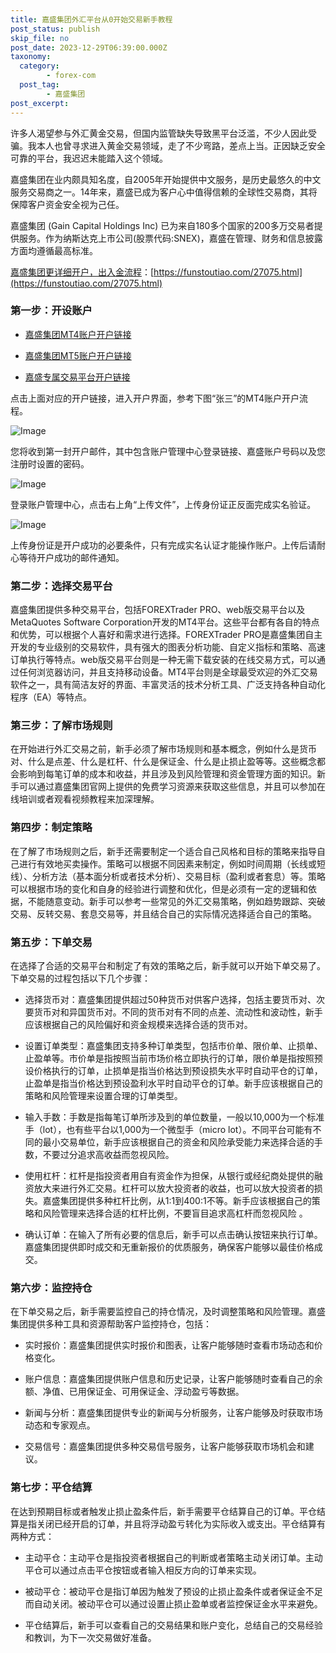 ```yaml
---
title: 嘉盛集团外汇平台从0开始交易新手教程
post_status: publish
skip_file: no
post_date: 2023-12-29T06:39:00.000Z
taxonomy:
  category:
        - forex-com
  post_tag:
        - 嘉盛集团
post_excerpt: 
---
```

许多人渴望参与外汇黄金交易，但国内监管缺失导致黑平台泛滥，不少人因此受骗。我本人也曾寻求进入黄金交易领域，走了不少弯路，差点上当。正因缺乏安全可靠的平台，我迟迟未能踏入这个领域。

嘉盛集团在业内颇具知名度，自2005年开始提供中文服务，是历史最悠久的中文服务交易商之一。14年来，嘉盛已成为客户心中值得信赖的全球性交易商，其将保障客户资金安全视为己任。

嘉盛集团 (Gain Capital Holdings Inc) 已为来自180多个国家的200多万交易者提供服务。作为纳斯达克上市公司(股票代码:SNEX)，嘉盛在管理、财务和信息披露方面均遵循最高标准。

[嘉盛集团更详细开户，出入金流程](https://funstoutiao.com/27075.html)：[https://funstoutiao.com/27075.html](https://funstoutiao.com/27075.html)

### 第一步：开设账户

* [嘉盛集团MT4账户开户链接](https://s.ssgg.net/jsmt4)

* [嘉盛集团MT5账户开户链接](https://s.ssgg.net/jsmt5)

* [嘉盛专属交易平台开户链接](https://s.ssgg.net/js)

点击上面对应的开户链接，进入开户界面，参考下图“张三”的MT4账户开户流程。

![Image](https://prod-files-secure.s3.us-west-2.amazonaws.com/39ed1227-6d7d-4570-be36-9ccd4a2c4241/7a167aea-686b-400d-af59-4e18eb607a40/640.png?X-Amz-Algorithm=AWS4-HMAC-SHA256&X-Amz-Content-Sha256=UNSIGNED-PAYLOAD&X-Amz-Credential=ASIAZI2LB466YDLWGBMA%2F20250615%2Fus-west-2%2Fs3%2Faws4_request&X-Amz-Date=20250615T101308Z&X-Amz-Expires=3600&X-Amz-Security-Token=IQoJb3JpZ2luX2VjEFgaCXVzLXdlc3QtMiJHMEUCIQDXwE%2Fw8iw3ZdfpMHJ7ABonTTQhjxovjf2TfBQaijrdpgIgaxRu1WqxxbCV1lY%2FnMppeCIkLIFwr9VlwykteTqYv34q%2FwMIQRAAGgw2Mzc0MjMxODM4MDUiDPABgQbAgsZ8QwJZKircA5p9cMfppIApiH2kG26y7MYnlNSIK90u0eMwahEPJTZ6Wa0is%2Fdv9P14a13jAynnOFK%2FLkkoG2jn0gMogUaeRUQQWLhhG23plyRKfXpd02ajRissfDKR2K%2B1%2Bg5qhIxQv8h%2BK2nsdjLLqOBkfxO%2BjJ8lSTbY0ycJAKmwCwM3Uvnv8CTuR6wP9pXMfZGtc3kCQ5Peni0EVoPoNFUF18Ofe6cTMKXnsKzvv%2FDKhEuyRWK89u1hAvrP5VR7v6X0G59ZlASv6IeAMz0kNY8QA76QsREXUUTYeJbp87zoShh9F9j%2FonlYzHH%2FhZPL5yFkkITYSK4HQsSmkZvs238RTMEd0sfSq7%2F5KihbJz34JNcZqTjQ2f3Zxqrf7x7qT7QG8joKqLNwTWvU8FMs5yMSiN3MUn%2BRBA0Qw0UKNXizpjvhtoXhmlvIWfpVOP0p%2F8VbJnaENh%2B60FBjl6YrqNnf%2F5Pq6VdOLt1FWYGdUIjgm6Z9A%2BGtPgQ3NwVpf8hyiQ%2F%2BJxPhmDIycOjgJAoRFBtZ0vHrZ2nLKxfWRxYhyjd908%2BByDFpUgBmcL%2FvDRZFtgOHI7x8gd%2FSGAH1t1fz%2BB%2BHpoGWtT9pk9zi%2F5J2hegdF7NSTCumNG0wNDkSH1VROqUnMP7qucIGOqUBQMKWQyYhU4O5Cb1wz0O%2B87CDsX%2FXzPik0HgYsVkDGejIoj4AITDSLcZ9lErk796yh9hddYeEHEm3MoPwqsnrmuViXt01k2RXlFHWZj7Pvi5PjvJxmpyf3jgju%2BNgSW8KQe7mNVWyckfKm2AjqUNKSzTwNeSQq4ORTpDHcIoumYhXbyAGWTgzZXaM4vEt2o1TG%2FO80MNNFVBAfFMpmKixdmkWVo1C&X-Amz-Signature=e79f9a020187adb4d3c67ea8866a9a9f652df4638e18ca778c41a60a6abd672a&X-Amz-SignedHeaders=host&x-amz-checksum-mode=ENABLED&x-id=GetObject)

您将收到第一封开户邮件，其中包含账户管理中心登录链接、嘉盛账户号码以及您注册时设置的密码。

![Image](https://prod-files-secure.s3.us-west-2.amazonaws.com/39ed1227-6d7d-4570-be36-9ccd4a2c4241/eaa1c6b3-2877-4284-a0e1-530e222c27fb/image.png?X-Amz-Algorithm=AWS4-HMAC-SHA256&X-Amz-Content-Sha256=UNSIGNED-PAYLOAD&X-Amz-Credential=ASIAZI2LB466YDLWGBMA%2F20250615%2Fus-west-2%2Fs3%2Faws4_request&X-Amz-Date=20250615T101308Z&X-Amz-Expires=3600&X-Amz-Security-Token=IQoJb3JpZ2luX2VjEFgaCXVzLXdlc3QtMiJHMEUCIQDXwE%2Fw8iw3ZdfpMHJ7ABonTTQhjxovjf2TfBQaijrdpgIgaxRu1WqxxbCV1lY%2FnMppeCIkLIFwr9VlwykteTqYv34q%2FwMIQRAAGgw2Mzc0MjMxODM4MDUiDPABgQbAgsZ8QwJZKircA5p9cMfppIApiH2kG26y7MYnlNSIK90u0eMwahEPJTZ6Wa0is%2Fdv9P14a13jAynnOFK%2FLkkoG2jn0gMogUaeRUQQWLhhG23plyRKfXpd02ajRissfDKR2K%2B1%2Bg5qhIxQv8h%2BK2nsdjLLqOBkfxO%2BjJ8lSTbY0ycJAKmwCwM3Uvnv8CTuR6wP9pXMfZGtc3kCQ5Peni0EVoPoNFUF18Ofe6cTMKXnsKzvv%2FDKhEuyRWK89u1hAvrP5VR7v6X0G59ZlASv6IeAMz0kNY8QA76QsREXUUTYeJbp87zoShh9F9j%2FonlYzHH%2FhZPL5yFkkITYSK4HQsSmkZvs238RTMEd0sfSq7%2F5KihbJz34JNcZqTjQ2f3Zxqrf7x7qT7QG8joKqLNwTWvU8FMs5yMSiN3MUn%2BRBA0Qw0UKNXizpjvhtoXhmlvIWfpVOP0p%2F8VbJnaENh%2B60FBjl6YrqNnf%2F5Pq6VdOLt1FWYGdUIjgm6Z9A%2BGtPgQ3NwVpf8hyiQ%2F%2BJxPhmDIycOjgJAoRFBtZ0vHrZ2nLKxfWRxYhyjd908%2BByDFpUgBmcL%2FvDRZFtgOHI7x8gd%2FSGAH1t1fz%2BB%2BHpoGWtT9pk9zi%2F5J2hegdF7NSTCumNG0wNDkSH1VROqUnMP7qucIGOqUBQMKWQyYhU4O5Cb1wz0O%2B87CDsX%2FXzPik0HgYsVkDGejIoj4AITDSLcZ9lErk796yh9hddYeEHEm3MoPwqsnrmuViXt01k2RXlFHWZj7Pvi5PjvJxmpyf3jgju%2BNgSW8KQe7mNVWyckfKm2AjqUNKSzTwNeSQq4ORTpDHcIoumYhXbyAGWTgzZXaM4vEt2o1TG%2FO80MNNFVBAfFMpmKixdmkWVo1C&X-Amz-Signature=b36e80b7f0d14d4014ef3655f939883989a1da86108c7ec39b46d389ddeea080&X-Amz-SignedHeaders=host&x-amz-checksum-mode=ENABLED&x-id=GetObject)

登录账户管理中心，点击右上角“上传文件”，上传身份证正反面完成实名验证。

![Image](https://prod-files-secure.s3.us-west-2.amazonaws.com/39ed1227-6d7d-4570-be36-9ccd4a2c4241/54090639-09fc-46b4-a135-e0289f707147/image.png?X-Amz-Algorithm=AWS4-HMAC-SHA256&X-Amz-Content-Sha256=UNSIGNED-PAYLOAD&X-Amz-Credential=ASIAZI2LB466YDLWGBMA%2F20250615%2Fus-west-2%2Fs3%2Faws4_request&X-Amz-Date=20250615T101308Z&X-Amz-Expires=3600&X-Amz-Security-Token=IQoJb3JpZ2luX2VjEFgaCXVzLXdlc3QtMiJHMEUCIQDXwE%2Fw8iw3ZdfpMHJ7ABonTTQhjxovjf2TfBQaijrdpgIgaxRu1WqxxbCV1lY%2FnMppeCIkLIFwr9VlwykteTqYv34q%2FwMIQRAAGgw2Mzc0MjMxODM4MDUiDPABgQbAgsZ8QwJZKircA5p9cMfppIApiH2kG26y7MYnlNSIK90u0eMwahEPJTZ6Wa0is%2Fdv9P14a13jAynnOFK%2FLkkoG2jn0gMogUaeRUQQWLhhG23plyRKfXpd02ajRissfDKR2K%2B1%2Bg5qhIxQv8h%2BK2nsdjLLqOBkfxO%2BjJ8lSTbY0ycJAKmwCwM3Uvnv8CTuR6wP9pXMfZGtc3kCQ5Peni0EVoPoNFUF18Ofe6cTMKXnsKzvv%2FDKhEuyRWK89u1hAvrP5VR7v6X0G59ZlASv6IeAMz0kNY8QA76QsREXUUTYeJbp87zoShh9F9j%2FonlYzHH%2FhZPL5yFkkITYSK4HQsSmkZvs238RTMEd0sfSq7%2F5KihbJz34JNcZqTjQ2f3Zxqrf7x7qT7QG8joKqLNwTWvU8FMs5yMSiN3MUn%2BRBA0Qw0UKNXizpjvhtoXhmlvIWfpVOP0p%2F8VbJnaENh%2B60FBjl6YrqNnf%2F5Pq6VdOLt1FWYGdUIjgm6Z9A%2BGtPgQ3NwVpf8hyiQ%2F%2BJxPhmDIycOjgJAoRFBtZ0vHrZ2nLKxfWRxYhyjd908%2BByDFpUgBmcL%2FvDRZFtgOHI7x8gd%2FSGAH1t1fz%2BB%2BHpoGWtT9pk9zi%2F5J2hegdF7NSTCumNG0wNDkSH1VROqUnMP7qucIGOqUBQMKWQyYhU4O5Cb1wz0O%2B87CDsX%2FXzPik0HgYsVkDGejIoj4AITDSLcZ9lErk796yh9hddYeEHEm3MoPwqsnrmuViXt01k2RXlFHWZj7Pvi5PjvJxmpyf3jgju%2BNgSW8KQe7mNVWyckfKm2AjqUNKSzTwNeSQq4ORTpDHcIoumYhXbyAGWTgzZXaM4vEt2o1TG%2FO80MNNFVBAfFMpmKixdmkWVo1C&X-Amz-Signature=c8bd7961a631d5e22df8a0cee5fc7a268eb2b21196f00f6a51f36f5bceb94fce&X-Amz-SignedHeaders=host&x-amz-checksum-mode=ENABLED&x-id=GetObject)

上传身份证是开户成功的必要条件，只有完成实名认证才能操作账户。上传后请耐心等待开户成功的邮件通知。

### 第二步：选择交易平台

嘉盛集团提供多种交易平台，包括FOREXTrader PRO、web版交易平台以及MetaQuotes Software Corporation开发的MT4平台。这些平台都有各自的特点和优势，可以根据个人喜好和需求进行选择。FOREXTrader PRO是嘉盛集团自主开发的专业级别的交易软件，具有强大的图表分析功能、自定义指标和策略、高速订单执行等特点。web版交易平台则是一种无需下载安装的在线交易方式，可以通过任何浏览器访问，并且支持移动设备。MT4平台则是全球最受欢迎的外汇交易软件之一，具有简洁友好的界面、丰富灵活的技术分析工具、广泛支持各种自动化程序（EA）等特点。

### 第三步：了解市场规则

在开始进行外汇交易之前，新手必须了解市场规则和基本概念，例如什么是货币对、什么是点差、什么是杠杆、什么是保证金、什么是止损止盈等等。这些概念都会影响到每笔订单的成本和收益，并且涉及到风险管理和资金管理方面的知识。新手可以通过嘉盛集团官网上提供的免费学习资源来获取这些信息，并且可以参加在线培训或者观看视频教程来加深理解。

### 第四步：制定策略

在了解了市场规则之后，新手还需要制定一个适合自己风格和目标的策略来指导自己进行有效地买卖操作。策略可以根据不同因素来制定，例如时间周期（长线或短线）、分析方法（基本面分析或者技术分析）、交易目标（盈利或者套息）等。策略可以根据市场的变化和自身的经验进行调整和优化，但是必须有一定的逻辑和依据，不能随意变动。新手可以参考一些常见的外汇交易策略，例如趋势跟踪、突破交易、反转交易、套息交易等，并且结合自己的实际情况选择适合自己的策略。

### 第五步：下单交易

在选择了合适的交易平台和制定了有效的策略之后，新手就可以开始下单交易了。下单交易的过程包括以下几个步骤：

* 选择货币对：嘉盛集团提供超过50种货币对供客户选择，包括主要货币对、次要货币对和异国货币对。不同的货币对有不同的点差、流动性和波动性，新手应该根据自己的风险偏好和资金规模来选择合适的货币对。

* 设置订单类型：嘉盛集团支持多种订单类型，包括市价单、限价单、止损单、止盈单等。市价单是指按照当前市场价格立即执行的订单，限价单是指按照预设价格执行的订单，止损单是指当价格达到预设损失水平时自动平仓的订单，止盈单是指当价格达到预设盈利水平时自动平仓的订单。新手应该根据自己的策略和风险管理来设置合理的订单类型。

* 输入手数：手数是指每笔订单所涉及到的单位数量，一般以10,000为一个标准手（lot），也有些平台以1,000为一个微型手（micro lot）。不同平台可能有不同的最小交易单位，新手应该根据自己的资金和风险承受能力来选择合适的手数，不要过分追求高收益而忽视风险。

* 使用杠杆：杠杆是指投资者用自有资金作为担保，从银行或经纪商处提供的融资放大来进行外汇交易。杠杆可以放大投资者的收益，也可以放大投资者的损失。嘉盛集团提供多种杠杆比例，从1:1到400:1不等。新手应该根据自己的策略和风险管理来选择合适的杠杆比例，不要盲目追求高杠杆而忽视风险 。

* 确认订单：在输入了所有必要的信息后，新手可以点击确认按钮来执行订单。嘉盛集团提供即时成交和无重新报价的优质服务，确保客户能够以最佳价格成交。

### 第六步：监控持仓

在下单交易之后，新手需要监控自己的持仓情况，及时调整策略和风险管理。嘉盛集团提供多种工具和资源帮助客户监控持仓，包括：

* 实时报价：嘉盛集团提供实时报价和图表，让客户能够随时查看市场动态和价格变化。

* 账户信息：嘉盛集团提供账户信息和历史记录，让客户能够随时查看自己的余额、净值、已用保证金、可用保证金、浮动盈亏等数据。

* 新闻与分析：嘉盛集团提供专业的新闻与分析服务，让客户能够及时获取市场动态和专家观点。

* 交易信号：嘉盛集团提供多种交易信号服务，让客户能够获取市场机会和建议。

### 第七步：平仓结算

在达到预期目标或者触发止损止盈条件后，新手需要平仓结算自己的订单。平仓结算是指关闭已经开启的订单，并且将浮动盈亏转化为实际收入或支出。平仓结算有两种方式：

* 主动平仓：主动平仓是指投资者根据自己的判断或者策略主动关闭订单。主动平仓可以通过点击平仓按钮或者输入相反方向的订单来实现。

* 被动平仓：被动平仓是指订单因为触发了预设的止损止盈条件或者保证金不足而自动关闭。被动平仓可以通过设置止损止盈单或者监控保证金水平来避免。

* 平仓结算后，新手可以查看自己的交易结果和账户变化，总结自己的交易经验和教训，为下一次交易做好准备。